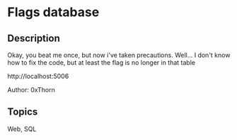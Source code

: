 # Flags database

## Description

Okay, you beat me once, but now i've taken precautions. Well... I don't know how to fix the code, but at least the flag is no longer in that table

http://localhost:5006

Author: 0xThorn

## Topics

Web, SQL